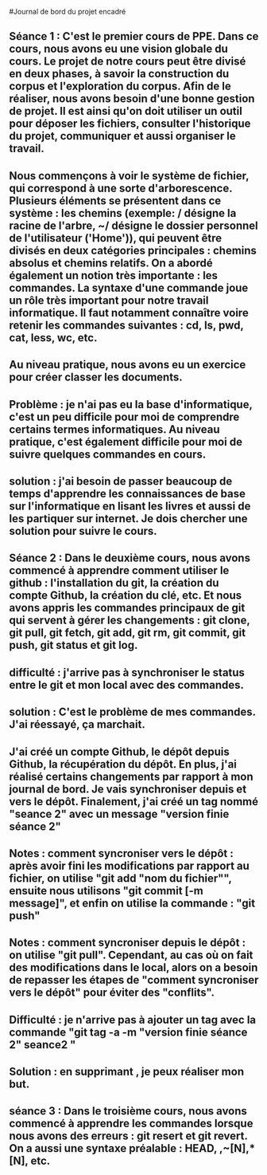 #Journal de bord du projet encadré  

## Séance 1 : C'est le premier cours de PPE. Dans ce cours, nous avons eu une vision globale du cours. Le projet de notre cours peut être divisé en deux phases, à savoir la construction du corpus et l'exploration du corpus.  Afin de le réaliser, nous avons besoin d'une bonne gestion de projet. Il est ainsi qu'on doit utiliser un outil pour déposer les fichiers, consulter l'historique du projet, communiquer et aussi organiser le travail. 
## Nous commençons à voir le système de fichier, qui correspond à une sorte d'arborescence. Plusieurs éléments se présentent dans ce système : les chemins (exemple: / désigne la racine de l'arbre, ~/ désigne le dossier personnel de l'utilisateur ('Home')), qui peuvent être divisés en deux catégories principales : chemins absolus et chemins relatifs. On a abordé également un notion très importante : les commandes. La syntaxe d'une commande joue un rôle très important pour notre travail informatique. Il faut notamment connaître voire retenir les commandes suivantes : cd, ls, pwd, cat, less, wc, etc. 
## Au niveau pratique, nous avons eu un exercice pour créer classer les documents.
## Problème : je n'ai pas eu la base d'informatique, c'est un peu difficile pour moi de comprendre certains termes informatiques. Au niveau pratique, c'est également difficile pour moi de suivre quelques commandes en cours. 
## solution : j'ai besoin de passer beaucoup de temps d'apprendre les connaissances de base sur l'informatique en lisant les livres et aussi de les partiquer sur internet. Je dois chercher une solution pour suivre le cours. 

## Séance 2 : Dans le deuxième cours, nous avons commencé à apprendre comment utiliser le github : l'installation du git, la création du compte Github, la création du clé, etc. Et nous avons appris les commandes principaux de git qui servent à gérer les changements : git clone, git pull, git fetch, git add, git rm, git commit, git push, git status et git log.   

## difficulté : j'arrive pas à synchroniser le status entre le git et mon local avec des commandes.
## solution : C'est le problème de mes commandes. J'ai réessayé, ça marchait. 

## J'ai créé un compte Github, le dépôt depuis Github, la récupération du dépôt. En plus, j'ai réalisé certains changements par rapport à mon journal de bord. Je vais synchroniser depuis et vers le dépôt. Finalement, j'ai créé un tag nommé "seance 2" avec un message "version finie séance 2" 

## Notes : comment syncroniser vers le dépôt : après avoir fini les modifications par rapport au fichier, on utilise "git add "nom du fichier"", ensuite nous utilisons "git commit [-m message]", et enfin on utilise la commande : "git push" 
## Notes : comment syncroniser depuis le dépôt : on utilise "git pull". Cependant, au cas où on fait des modifications dans le local, alors on a besoin de repasser les étapes de "comment syncroniser vers le dépôt" pour éviter des "conflits". 
## Difficulté : je n'arrive pas à ajouter un tag avec la commande "git tag -a -m "version finie séance 2" seance2 <commit> "
## Solution : en supprimant <commit>, je peux réaliser mon but. 

## séance 3 : Dans le troisième cours, nous avons commencé à apprendre les commandes lorsque nous avons des erreurs : git resert et git revert. On a aussi une syntaxe préalable : HEAD, <tag>,~[N],*[N], etc. 

